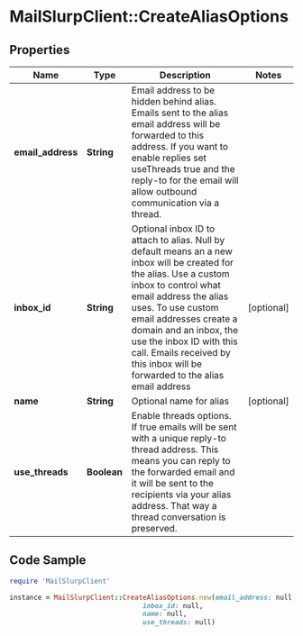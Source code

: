 # MailSlurpClient::CreateAliasOptions

## Properties

Name | Type | Description | Notes
------------ | ------------- | ------------- | -------------
**email_address** | **String** | Email address to be hidden behind alias. Emails sent to the alias email address will be forwarded to this address. If you want to enable replies set useThreads true and the reply-to for the email will allow outbound communication via a thread. | 
**inbox_id** | **String** | Optional inbox ID to attach to alias. Null by default means an a new inbox will be created for the alias. Use a custom inbox to control what email address the alias uses. To use custom email addresses create a domain and an inbox, the use the inbox ID with this call. Emails received by this inbox will be forwarded to the alias email address | [optional] 
**name** | **String** | Optional name for alias | [optional] 
**use_threads** | **Boolean** | Enable threads options. If true emails will be sent with a unique reply-to thread address. This means you can reply to the forwarded email and it will be sent to the recipients via your alias address. That way a thread conversation is preserved. | 

## Code Sample

```ruby
require 'MailSlurpClient'

instance = MailSlurpClient::CreateAliasOptions.new(email_address: null,
                                 inbox_id: null,
                                 name: null,
                                 use_threads: null)
```


